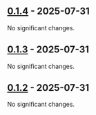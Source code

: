 ## [0.1.4](https://github.com/castoredc/avrocurio/tree/0.1.4) - 2025-07-31

No significant changes.


## [0.1.3](https://github.com/castoredc/avrocurio/tree/0.1.3) - 2025-07-31

No significant changes.


## [0.1.2](https://github.com/castoredc/avrocurio/tree/0.1.2) - 2025-07-31

No significant changes.
